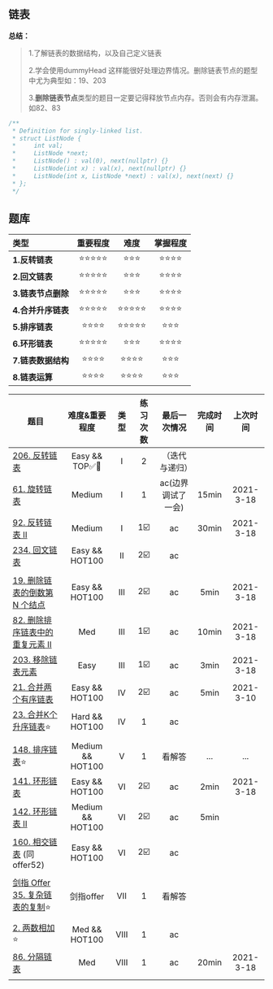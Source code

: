 ## 链表

**总结：** 

> 1.了解链表的数据结构，以及自己定义链表
>
> 2.学会使用dummyHead 这样能很好处理边界情况。删除链表节点的题型中尤为典型如：19、203
>
> 3.**删除链表节点**类型的题目一定要记得释放节点内存。否则会有内存泄漏。 如82、83

```c++
/** 
 * Definition for singly-linked list.
 * struct ListNode {
 *     int val;
 *     ListNode *next;
 *     ListNode() : val(0), next(nullptr) {}
 *     ListNode(int x) : val(x), next(nullptr) {}
 *     ListNode(int x, ListNode *next) : val(x), next(next) {}
 * };
 */
```



## 题库

| 类型               | 重要程度 | 难度  | 掌握程度 |
| :----------------- | :------: | :---: | :------: |
| **1.反转链表**     |  ⭐⭐⭐⭐⭐   |  ⭐⭐⭐  |   ⭐⭐⭐⭐   |
| **2.回文链表**     |  ⭐⭐⭐⭐⭐   |  ⭐⭐⭐  |   ⭐⭐⭐⭐   |
| **3.链表节点删除** |  ⭐⭐⭐⭐⭐   |  ⭐⭐⭐  |   ⭐⭐⭐⭐   |
| **4.合并升序链表** |  ⭐⭐⭐⭐⭐   | ⭐⭐⭐⭐⭐ |   ⭐⭐⭐⭐   |
| **5.排序链表**     |   ⭐⭐⭐⭐   | ⭐⭐⭐⭐⭐ |   ⭐⭐⭐    |
| **6.环形链表**     |  ⭐⭐⭐⭐⭐   |  ⭐⭐⭐  |   ⭐⭐⭐⭐   |
| **7.链表数据结构** |   ⭐⭐⭐⭐   | ⭐⭐⭐⭐  |   ⭐⭐⭐    |
| **8.链表运算**     |   ⭐⭐⭐⭐   | ⭐⭐⭐⭐  |   ⭐⭐⭐    |



| 题目                                                         |  难度&重要程度   | 类型 | 练习次数 |    最后一次情况    | 完成时间 | 上次时间  |
| ------------------------------------------------------------ | :--------------: | :--: | :------: | :----------------: | :------: | :-------: |
| [206. 反转链表](https://leetcode-cn.com/problems/reverse-linked-list/) |  Easy && TOP✅🐴   |  Ⅰ   |    2     |   （迭代与递归）   |          |           |
| [61. 旋转链表](https://leetcode-cn.com/problems/rotate-list/) |      Medium      |  Ⅰ   |    1     | ac(边界调试了一会) |  15min   | 2021-3-18 |
| [92. 反转链表 II](https://leetcode-cn.com/problems/reverse-linked-list-ii/) |      Medium      |  Ⅰ   |    1☑️    |         ac         |  30min   | 2021-3-18 |
| [234. 回文链表](https://leetcode-cn.com/problems/palindrome-linked-list/) |  Easy && HOT100  |  Ⅱ   |    2☑️    |         ac         |          |           |
|                                                              |                  |      |          |                    |          |           |
| [19. 删除链表的倒数第 N 个结点](https://leetcode-cn.com/problems/remove-nth-node-from-end-of-list/) |  Easy && HOT100  |  Ⅲ   |    2☑️    |         ac         |   5min   | 2021-3-18 |
| [82. 删除排序链表中的重复元素 II](https://leetcode-cn.com/problems/remove-duplicates-from-sorted-list-ii/) |       Med        |  Ⅲ   |    1☑️    |         ac         |  10min   | 2021-3-18 |
| [203. 移除链表元素](https://leetcode-cn.com/problems/remove-linked-list-elements/) |       Easy       |  Ⅲ   |    1☑️    |         ac         |   3min   | 2021-3-18 |
| [21. 合并两个有序链表](https://leetcode-cn.com/problems/merge-two-sorted-lists/) |  Easy && HOT100  |  Ⅳ   |    2☑️    |         ac         |   5min   | 2021-3-10 |
| [23. 合并K个升序链表](https://leetcode-cn.com/problems/merge-k-sorted-lists/)⭐ |  Hard && HOT100  |  Ⅳ   |    1     |         ac         |          |           |
|                                                              |                  |      |          |                    |          |           |
| [148. 排序链表](https://leetcode-cn.com/problems/sort-list/)⭐ | Medium && HOT100 |  Ⅴ   |    1     |       看解答       |   ...    |    ...    |
| [141. 环形链表](https://leetcode-cn.com/problems/linked-list-cycle/) |  Easy && HOT100  |  Ⅵ   |    2☑️    |         ac         |   2min   | 2021-3-18 |
| [142. 环形链表 II](https://leetcode-cn.com/problems/linked-list-cycle-ii/) | Medium && HOT100 |  Ⅵ   |    2☑️    |         ac         |   5min   |           |
| [160. 相交链表](https://leetcode-cn.com/problems/intersection-of-two-linked-lists/)  (同offer52) |  Easy && HOT100  |  Ⅵ   |    2☑️    |         ac         |          |           |
|                                                              |                  |      |          |                    |          |           |
| [剑指 Offer 35. 复杂链表的复制](https://leetcode-cn.com/problems/fu-za-lian-biao-de-fu-zhi-lcof/)⭐ |    剑指offer     |  Ⅶ   |    1     |       看解答       |          |           |
|                                                              |                  |      |          |                    |          |           |
| [2. 两数相加](https://leetcode-cn.com/problems/add-two-numbers/)⭐ |  Med && HOT100   |  Ⅷ   |    1     |         ac         |          |           |
| [86. 分隔链表](https://leetcode-cn.com/problems/partition-list/) |       Med        |  Ⅷ   |    1     |         ac         |  20min   | 2021-3-18 |
|                                                              |                  |      |          |                    |          |           |

